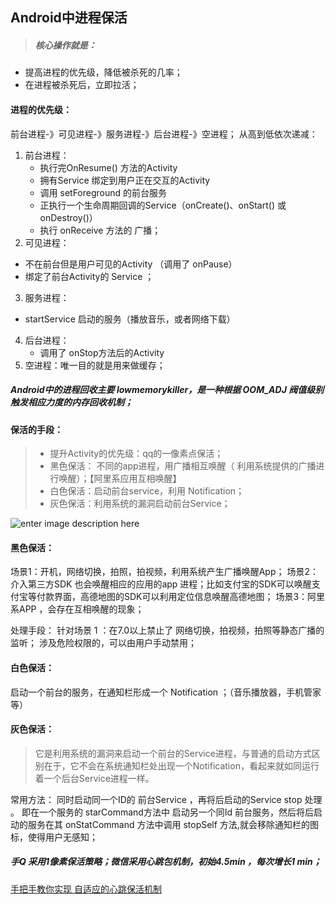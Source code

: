 Android中进程保活
---
> ##### 核心操作就是：
+ 提高进程的优先级，降低被杀死的几率；
+ 在进程被杀死后，立即拉活；

#### 进程的优先级：
前台进程-》可见进程-》服务进程-》后台进程-》空进程；
从高到低依次递减：
1. 前台进程：
	+ 执行完OnResume() 方法的Activity
	+ 拥有Service 绑定到用户正在交互的Activity
	+ 调用 setForeground 的前台服务
	+ 正执行一个生命周期回调的Service（onCreate()、onStart() 或 onDestroy()）
	+ 执行 onReceive 方法的 广播；
2. 可见进程：
+ 不在前台但是用户可见的Activity （调用了 onPause）
+ 绑定了前台Activity的 Service ；

3. 服务进程：
+  startService 启动的服务（播放音乐，或者网络下载）
4. 后台进程：
	+ 调用了 onStop方法后的Activity
5. 空进程：唯一目的就是用来做缓存；

##### Android中的进程回收主要 lowmemorykiller，是一种根据 OOM_ADJ 阀值级别触发相应力度的内存回收机制；

####  保活的手段：
> + 提升Activity的优先级：qq的一像素点保活；
> + 黑色保活： 不同的app进程，用广播相互唤醒（ 利用系统提供的广播进行唤醒）；【阿里系应用互相唤醒】
> + 白色保活：启动前台service，利用 Notification；
> + 灰色保活：利用系统的漏洞启动前台Service；

![enter image description here](http://upload-images.jianshu.io/upload_images/944365-314b51661a6945d1.png?imageMogr2/auto-orient/strip%7CimageView2/2/w/1240)

#### 黑色保活：
场景1：开机，网络切换，拍照，拍视频，利用系统产生广播唤醒App；
场景2：介入第三方SDK 也会唤醒相应的应用的app 进程；比如支付宝的SDK可以唤醒支付宝等付款界面，高德地图的SDK可以利用定位信息唤醒高德地图；
场景3：阿里系APP ，会存在互相唤醒的现象；

处理手段：
针对场景 1 ：在7.0以上禁止了 网络切换，拍视频，拍照等静态广播的监听；
涉及危险权限的，可以由用户手动禁用；

#### 白色保活：
启动一个前台的服务，在通知栏形成一个 Notification ；（音乐播放器，手机管家等）

#### 灰色保活：
> 它是利用系统的漏洞来启动一个前台的Service进程，与普通的启动方式区别在于，它不会在系统通知栏处出现一个Notification，看起来就如同运行着一个后台Service进程一样。

常用方法：
同时启动同一个ID的 前台Service ，再将后启动的Service stop 处理 。
即在一个服务的 starCommand方法中 启动另一个同Id 前台服务，然后将后启动的服务在其 onStatCommand 方法中调用 stopSelf 方法,就会移除通知栏的图标，使得用户无感知；

##### 手Q 采用1像素保活策略；微信采用心跳包机制，初始4.5min ，每次增长1 min；
[手把手教你实现 自适应的心跳保活机制](https://blog.csdn.net/carson_ho/article/details/79522975)
